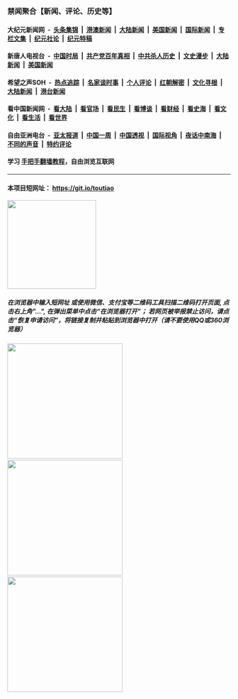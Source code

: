 ### 禁闻聚合【新闻、评论、历史等】

#### 大纪元新闻网 &nbsp;-&nbsp; [头条集锦](indexes/E头条集锦.md?t=03100702) &nbsp;|&nbsp; [港澳新闻](indexes/E港澳新闻.md?t=03100702)  &nbsp;|&nbsp; [大陆新闻](indexes/E大陆新闻.md?t=03100702) &nbsp;|&nbsp; [美国新闻](indexes/E美国新闻.md?t=03100702) &nbsp;|&nbsp; [国际新闻](indexes/E国际新闻.md?t=03100702) &nbsp;|&nbsp; [专栏文集](indexes/E专栏文集.md?t=03100702) &nbsp;|&nbsp; [纪元社论](indexes/E纪元社论.md?t=03100702) &nbsp;|&nbsp; [纪元特稿](indexes/E纪元特稿.md?t=03100702) 

#### 新唐人电视台 &nbsp;-&nbsp; [中国时局](indexes/N中国时局.md?t=03100702) &nbsp;|&nbsp; [共产党百年真相](indexes/N共产党百年真相.md?t=03100702) &nbsp;|&nbsp; [中共杀人历史](indexes/N中共杀人历史.md?t=03100702) &nbsp;|&nbsp; [文史漫步](indexes/N文史漫步.md?t=03100702) &nbsp;|&nbsp; [大陆新闻](indexes/N大陆新闻.md?t=03100702) &nbsp;|&nbsp; [美国新闻](indexes/N美国新闻.md?t=03100702)

#### 希望之声SOH &nbsp;-&nbsp; [热点追踪](indexes/H热点追踪.md?t=03100702) &nbsp;|&nbsp; [名家谈时事](indexes/H名家谈时事.md?t=03100702) &nbsp;|&nbsp; [个人评论](indexes/H个人评论.md?t=03100702)  &nbsp;|&nbsp; [红朝解密](indexes/H红朝解密.md?t=03100702) &nbsp;|&nbsp; [文化寻根](indexes/H文化寻根.md?t=03100702) &nbsp;|&nbsp; [大陆新闻](indexes/H大陆新闻.md?t=03100702) &nbsp;|&nbsp; [港台新闻](indexes/H港台新闻.md?t=03100702)

#### 看中国新闻网 &nbsp;-&nbsp; [看大陆](indexes/S看大陆.md?t=03100702) &nbsp;|&nbsp; [看官场](indexes/S看官场.md?t=03100702) &nbsp;|&nbsp; [看民生](indexes/S看民生.md?t=03100702)  &nbsp;|&nbsp; [看博谈](indexes/S看博谈.md?t=03100702) &nbsp;|&nbsp; [看财经](indexes/S看财经.md?t=03100702) &nbsp;|&nbsp; [看史海](indexes/S看史海.md?t=03100702) &nbsp;|&nbsp; [看文化](indexes/S看文化.md?t=03100702) &nbsp;|&nbsp; [看生活](indexes/S看生活.md?t=03100702) &nbsp;|&nbsp; [看世界](indexes/S看世界.md?t=03100702)

#### 自由亚洲电台 &nbsp;-&nbsp; [亚太报道](indexes/R亚太报道.md?t=03100702) &nbsp;|&nbsp; [中国一周](indexes/R中国一周.md?t=03100702) &nbsp;|&nbsp; [中国透视](indexes/R中国透视.md?t=03100702)  &nbsp;|&nbsp; [国际视角](indexes/R国际视角.md?t=03100702) &nbsp;|&nbsp; [夜话中南海](indexes/R夜话中南海.md?t=03100702) &nbsp;|&nbsp; [不同的声音](indexes/R不同的声音.md?t=03100702) &nbsp;|&nbsp; [特约评论](indexes/R特约评论.md?t=03100702)

#### 学习 [手把手翻墙教程](https://github.com/gfw-breaker/guides/wiki)，自由浏览互联网

----

#### 本项目短网址： https://git.io/toutiao
<img src="https://raw.githubusercontent.com/gfw-breaker/banned-news/master/scripts/img/qr.png" width="200px"/>  

##### 在浏览器中输入短网址 或使用微信、支付宝等二维码工具扫描二维码打开页面, 点击右上角"...", 在弹出菜单中点击“在浏览器打开”； 若网页被举报禁止访问，请点击“恢复申请访问”，将链接复制并粘贴到浏览器中打开（请不要使用QQ或360浏览器）

<img src="https://raw.githubusercontent.com/gfw-breaker/banned-news/master/scripts/img/1.png" width="260px"/> &nbsp; <img src="https://raw.githubusercontent.com/gfw-breaker/banned-news/master/scripts/img/2.png" width="260px"/> &nbsp; <img src="https://raw.githubusercontent.com/gfw-breaker/banned-news/master/scripts/img/3.png" width="260px"/>
